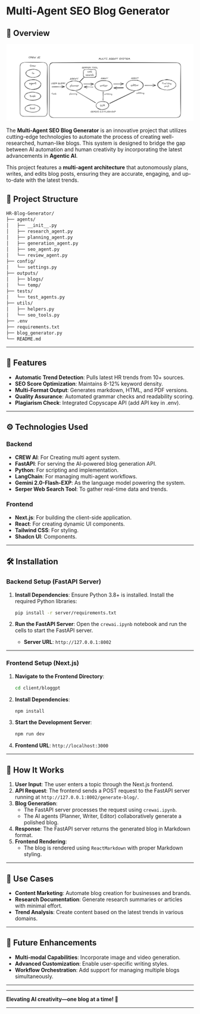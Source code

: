 # Multi-Agent SEO Blog Generator

## 🚀 Overview

![multi agent blog writer.png](<multi agent blog writer.png>)

The **Multi-Agent SEO Blog Generator** is an innovative project that utilizes cutting-edge technologies to automate the process of creating well-researched, human-like blogs. This system is designed to bridge the gap between AI automation and human creativity by incorporating the latest advancements in **Agentic AI**.

This project features a **multi-agent architecture** that autonomously plans, writes, and edits blog posts, ensuring they are accurate, engaging, and up-to-date with the latest trends.

## 📁 Project Structure

```
HR-Blog-Generator/
├── agents/
│   ├── __init__.py
│   ├── research_agent.py
│   ├── planning_agent.py
│   ├── generation_agent.py
│   ├── seo_agent.py
│   └── review_agent.py
├── config/
│   └── settings.py
├── outputs/
│   ├── blogs/
│   └── temp/
├── tests/
│   └── test_agents.py
├── utils/
│   ├── helpers.py
│   └── seo_tools.py
├── .env
├── requirements.txt
├── blog_generator.py
└── README.md

```
---

## 🌟 Features

- **Automatic Trend Detection**: Pulls latest HR trends from 10+ sources.
- **SEO Score Optimization**: Maintains 8-12% keyword density.
- **Multi-Format Output**: Generates markdown, HTML, and PDF versions.
- **Quality Assurance**: Automated grammar checks and readability scoring.
- **Plagiarism Check**: Integrated Copyscape API (add API key in .env).

---

## ⚙️ Technologies Used

### Backend
- **CREW AI**: For Creating multi agent system.
- **FastAPI**: For serving the AI-powered blog generation API.
- **Python**: For scripting and implementation.
- **LangChain**: For managing multi-agent workflows.
- **Gemini 2.0-Flash-EXP**: As the language model powering the system.
- **Serper Web Search Tool**: To gather real-time data and trends.

### Frontend
- **Next.js**: For building the client-side application.
- **React**: For creating dynamic UI components.
- **Tailwind CSS**: For styling.
- **Shadcn  UI**: Components.

---

## 🛠 Installation

### Backend Setup (FastAPI Server)
1. **Install Dependencies**:
   Ensure Python 3.8+ is installed. Install the required Python libraries:
   ```bash
   pip install -r server/requirements.txt
   ```

2. **Run the FastAPI Server**:
   Open the `crewai.ipynb` notebook and run the cells to start the FastAPI server.
   - **Server URL**: `http://127.0.0.1:8002`

---

### Frontend Setup (Next.js)
1. **Navigate to the Frontend Directory**:
   ```bash
   cd client/bloggpt
   ```

2. **Install Dependencies**:
   ```bash
   npm install
   ```

3. **Start the Development Server**:
   ```bash
   npm run dev
   ```

4. **Frontend URL**: `http://localhost:3000`

---

## 🧠 How It Works

1. **User Input**: The user enters a topic through the Next.js frontend.
2. **API Request**: The frontend sends a POST request to the FastAPI server running at `http://127.0.0.1:8002/generate-blog/`.
3. **Blog Generation**:
   - The FastAPI server processes the request using `crewai.ipynb`.
   - The AI agents (Planner, Writer, Editor) collaboratively generate a polished blog.
4. **Response**: The FastAPI server returns the generated blog in Markdown format.
5. **Frontend Rendering**:
   - The blog is rendered using `ReactMarkdown` with proper Markdown styling.

---

## 🎯 Use Cases

- **Content Marketing**: Automate blog creation for businesses and brands.
- **Research Documentation**: Generate research summaries or articles with minimal effort.
- **Trend Analysis**: Create content based on the latest trends in various domains.

---

## 📝 Future Enhancements

- **Multi-modal Capabilities**: Incorporate image and video generation.
- **Advanced Customization**: Enable user-specific writing styles.
- **Workflow Orchestration**: Add support for managing multiple blogs simultaneously.

---

---

**Elevating AI creativity—one blog at a time! 🌟**

--- 

